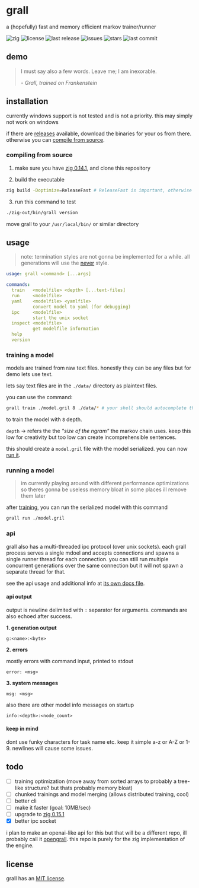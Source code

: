 # grall

a (hopefully) fast and memory efficient markov trainer/runner

![zig](https://img.shields.io/badge/zig-0.14.1-orange?style=flat-square)
![license](https://img.shields.io/badge/License-MIT-brightgreen?style=flat-square)
![last release](https://img.shields.io/github/release-date/dragsbruh/grall?style=flat-square)
![issues](https://img.shields.io/github/issues/dragsbruh/grall?style=flat-square)
![stars](https://img.shields.io/github/stars/dragsbruh/grall?style=flat-square)
![last commit](https://img.shields.io/github/last-commit/dragsbruh/grall?style=flat-square)

## demo

> I must say also a few words. Leave me; I am inexorable.
> 
> \- _Grall, trained on Frankenstein_

## installation

currently windows support is not tested and is not a priority. this may simply not work on windows

if there are [releases](https://github.com/dragsbruh/grall/releases) available, download
the binaries for your os from there. otherwise you can [compile from source](#compiling-from-source).

### compiling from source

1. make sure you have [zig 0.14.1](https://ziglang.org/download/), and clone this repository

2. build the executable

  ```bash
  zig build -Doptimize=ReleaseFast # ReleaseFast is important, otherwise its terribly slow
  ```

3. run this command to test

  ```bash
  ./zig-out/bin/grall version
  ```

  move grall to your `/usr/local/bin/` or similar directory

## usage

> note: termination styles are not gonna be implemented for a while. all generations will use the [never](./docs/termination.md#never) style.

```yaml
usage: grall <command> [...args]

commands:
  train   <modelfile> <depth> [...text-files]
  run     <modelfile>
  yaml    <modelfile> <yamlfile>
          convert model to yaml (for debugging)
  ipc     <modelfile>
          start the unix socket
  inspect <modelfile>
          get modelfile information
  help
  version
```

### training a model

models are trained from raw text files. honestly they can be any files but for demo lets use text.

lets say text files are in the `./data/` directory as plaintext files.

you can use the command:

```bash
grall train ./model.gril 8 ./data/* # your shell should autocomplete this
```

to train the model with `8` depth.

`depth` -> refers the the _"size of the ngram"_ the markov chain uses. keep this low for creativity but too
low can create incomprehensible sentences.

this should create a `model.gril` file with the model serialized. you can now [run it](#running-a-model).

### running a model

> im currently playing around with different performance optimizations so theres gonna be useless memory bloat in some places ill remove them later

after [training](#training-a-model), you can run the serialized model with this command

```bash
grall run ./model.gril
```

### api

grall also has a multi-threaded ipc protocol (over unix sockets). each grall process serves a single mdoel and accepts connections
and spawns a single runner thread for each connection. you can still run multiple concurrent generations over the same connection
but it will not spawn a separate thread for that.

see the api usage and additional info at [its own docs file](docs/ipc.md).

#### api output

output is newline delimited with `:` separator for arguments.
commands are also echoed after success.

**1. generation output**

```
g:<name>:<byte>
```

**2. errors**

mostly errors with command input, printed to stdout

```
error: <msg>
```

**3. system messages**

```
msg: <msg>
```

also there are other model info messages on startup

```
info:<depth>:<node_count>
```

#### keep in mind

dont use funky characters for task name etc. keep it simple a-z or A-Z or 1-9.
newlines will cause some issues.

## todo

- [ ] training optimization (move away from sorted arrays to probably a tree-like structure? but thats probably memory bloat)
- [ ] chunked trainings and model merging (allows distributed training, cool)
- [ ] better cli
- [ ] make it faster (goal: 10MB/sec)
- [ ] upgrade to [zig 0.15.1](https://ziglang.org/download/0.15.1/release-notes.html)
- [x] better ipc socket

i plan to make an openai-like api for this but that will be a different repo,
ill probably call it [opengrall](https://github.com/dragsbruh/opengrall).
this repo is purely for the zig implementation of the engine.

## license

grall has an [MIT license](LICENSE.md).
